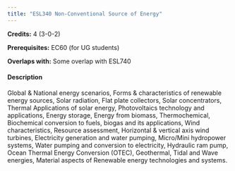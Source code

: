 ```yaml
---
title: "ESL340 Non-Conventional Source of Energy"
---
```

**Credits:** 4 (3-0-2)

**Prerequisites:** EC60 (for UG students)

**Overlaps with:** Some overlap with ESL740

#### Description
Global & National energy scenarios, Forms & characteristics of renewable energy sources, Solar radiation, Flat plate collectors, Solar concentrators, Thermal Applications of solar energy, Photovoltaics technology and applications, Energy storage, Energy from biomass, Thermochemical, Biochemical conversion to fuels, biogas and its applications, Wind characteristics, Resource assessment, Horizontal & vertical axis wind turbines, Electricity generation and water pumping, Micro/Mini hydropower systems, Water pumping and conversion to electricity, Hydraulic ram pump, Ocean Thermal Energy Conversion (OTEC), Geothermal, Tidal and Wave energies, Material aspects of Renewable energy technologies and systems.